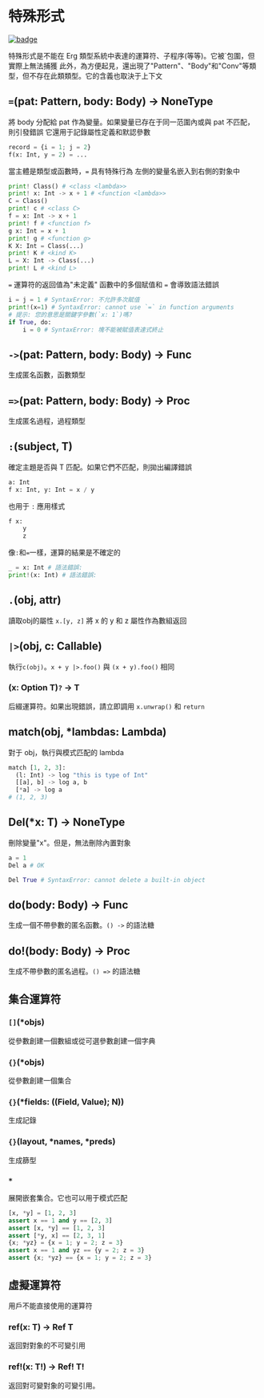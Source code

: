 # 特殊形式

[![badge](https://img.shields.io/endpoint.svg?url=https%3A%2F%2Fgezf7g7pd5.execute-api.ap-northeast-1.amazonaws.com%2Fdefault%2Fsource_up_to_date%3Fowner%3Derg-lang%26repos%3Derg%26ref%3Dmain%26path%3Ddoc/EN/API/special.md%26commit_hash%3D06f8edc9e2c0cee34f6396fd7c64ec834ffb5352)](https://gezf7g7pd5.execute-api.ap-northeast-1.amazonaws.com/default/source_up_to_date?owner=erg-lang&repos=erg&ref=main&path=doc/EN/API/special.md&commit_hash=06f8edc9e2c0cee34f6396fd7c64ec834ffb5352)

特殊形式是不能在 Erg 類型系統中表達的運算符、子程序(等等)。它被`包圍，但實際上無法捕獲
此外，為方便起見，還出現了"Pattern"、"Body"和"Conv"等類型，但不存在此類類型。它的含義也取決于上下文

## `=`(pat: Pattern, body: Body) -> NoneType

將 body 分配給 pat 作為變量。如果變量已存在于同一范圍內或與 pat 不匹配，則引發錯誤
它還用于記錄屬性定義和默認參數

```python
record = {i = 1; j = 2}
f(x: Int, y = 2) = ...
```

當主體是類型或函數時，`=` 具有特殊行為
左側的變量名嵌入到右側的對象中

```python
print! Class() # <class <lambda>>
print! x: Int -> x + 1 # <function <lambda>>
C = Class()
print! c # <class C>
f = x: Int -> x + 1
print! f # <function f>
g x: Int = x + 1
print! g # <function g>
K X: Int = Class(...)
print! K # <kind K>
L = X: Int -> Class(...)
print! L # <kind L>
```

`=` 運算符的返回值為"未定義"
函數中的多個賦值和 `=` 會導致語法錯誤

```python
i = j = 1 # SyntaxError: 不允許多次賦值
print!(x=1) # SyntaxError: cannot use `=` in function arguments
# 提示: 您的意思是關鍵字參數(`x: 1`)嗎?
if True, do:
    i = 0 # SyntaxError: 塊不能被賦值表達式終止
```

## `->`(pat: Pattern, body: Body) -> Func

生成匿名函數，函數類型

## `=>`(pat: Pattern, body: Body) -> Proc

生成匿名過程，過程類型

## `:`(subject, T)

確定主題是否與 T 匹配。如果它們不匹配，則拋出編譯錯誤

```python
a: Int
f x: Int, y: Int = x / y
```

也用于 `:` 應用樣式

```python
f x:
    y
    z
```

像`:`和`=`一樣，運算的結果是不確定的

```python
_ = x: Int # 語法錯誤:
print!(x: Int) # 語法錯誤:
```

## `.`(obj, attr)

讀取obj的屬性
`x.[y, z]` 將 x 的 y 和 z 屬性作為數組返回

## `|>`(obj, c: Callable)

執行`c(obj)`。`x + y |>.foo()` 與 `(x + y).foo()` 相同

### (x: Option T)`?` -> T

后綴運算符。如果出現錯誤，請立即調用 `x.unwrap()` 和 `return`

## match(obj, *lambdas: Lambda)

對于 obj，執行與模式匹配的 lambda

```python
match [1, 2, 3]:
  (l: Int) -> log "this is type of Int"
  [[a], b] -> log a, b
  [*a] -> log a
# (1, 2, 3)
```

## Del(*x: T) -> NoneType

刪除變量"x"。但是，無法刪除內置對象

```python
a = 1
Del a # OK

Del True # SyntaxError: cannot delete a built-in object
```

## do(body: Body) -> Func

生成一個不帶參數的匿名函數。`() ->` 的語法糖

## do!(body: Body) -> Proc

生成不帶參數的匿名過程。`() =>` 的語法糖

## 集合運算符

### `[]`(*objs)

從參數創建一個數組或從可選參數創建一個字典

### `{}`(*objs)

從參數創建一個集合

### `{}`(*fields: ((Field, Value); N))

生成記錄

### `{}`(layout, *names, *preds)

生成篩型

### `*`

展開嵌套集合。它也可以用于模式匹配

```python
[x, *y] = [1, 2, 3]
assert x == 1 and y == [2, 3]
assert [x, *y] == [1, 2, 3]
assert [*y, x] == [2, 3, 1]
{x; *yz} = {x = 1; y = 2; z = 3}
assert x == 1 and yz == {y = 2; z = 3}
assert {x; *yz} == {x = 1; y = 2; z = 3}
```

## 虛擬運算符

用戶不能直接使用的運算符

### ref(x: T) -> Ref T

返回對對象的不可變引用

### ref!(x: T!) -> Ref! T!

返回對可變對象的可變引用。
